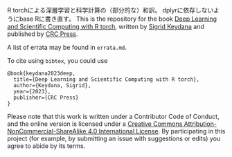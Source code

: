R torchによる深層学習と科学計算の（部分的な）和訳。
dplyrに依存しないようにbase Rに書き直す。
This is the repository for the book [Deep Learning and Scientific Computing with R torch](https://skeydan.github.io/Deep-Learning-and-Scientific-Computing-with-R-torch/), written by [Sigrid Keydana](https://divergences.xyz/) and published by [CRC Press](https://doi.org/10.1201/9781003275923).

A list of errata may be found in `errata.md`.

To cite using `bibtex`, you could use

```
@book{keydana2023deep,
  title={Deep Learning and Scientific Computing with R torch},
  author={Keydana, Sigrid},
  year={2023},
  publisher={CRC Press}
}
```

Please note that this work is written under a Contributor Code of Conduct, and the online version is licensed under a [Creative Commons Attribution-NonCommercial-ShareAlike 4.0 International License](https://creativecommons.org/licenses/by-nc-sa/4.0/). By participating in this project (for example, by submitting an issue with suggestions or edits) you agree to abide by its terms.
